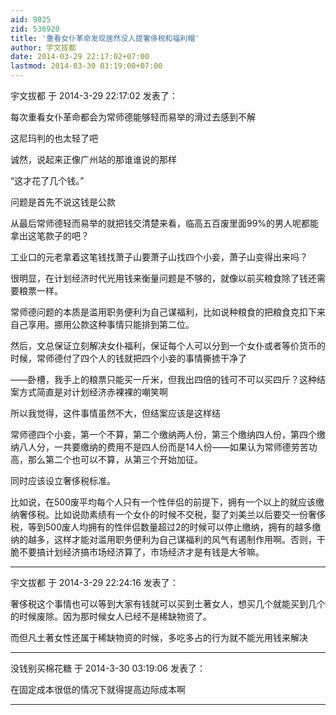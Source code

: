 ```yaml
---
aid: 9025
zid: 536920
title: '重看女仆革命发现居然没人提奢侈税和福利帽'
author: 宇文拔都
date: 2014-03-29 22:17:02+07:00
lastmod: 2014-03-30 03:19:00+07:00
---
```


宇文拔都 于 2014-3-29 22:17:02 发表了：

每次重看女仆革命都会为常师德能够轻而易举的滑过去感到不解

这尼玛判的也太轻了吧

诚然，说起来正像广州站的那谁谁说的那样

“这才花了几个钱。”

问题是首先不说这钱是公款

从最后常师德轻而易举的就把钱交清楚来看，临高五百废里面99%的男人呢都能拿出这笔款子的吧？

工业口的元老拿着这笔钱找萧子山要萧子山找四个小妾，萧子山变得出来吗？

很明显，在计划经济时代光用钱来衡量问题是不够的，就像以前买粮食除了钱还需要粮票一样。

常师德问题的本质是滥用职务便利为自己谋福利，比如说种粮食的把粮食克扣下来自己享用。挪用公款这种事情只能排到第二位。

然后，文总保证立刻解决女仆福利，保证每个人可以分到一个女仆或者等价货币的时候，常师德付了四个人的钱就把四个小妾的事情撕掳干净了

——卧槽，我手上的粮票只能买一斤米，但我出四倍的钱可不可以买四斤？这种结案方式简直是对计划经济赤裸裸的嘲笑啊

所以我觉得，这件事情虽然不大，但结案应该是这样结

常师德四个小妾，第一个不算，第二个缴纳两人份，第三个缴纳四人份，第四个缴纳八人分，一共要缴纳的费用不是四人份而是14人份——如果认为常师德劳苦功高，那么第二个也可以不算，从第三个开始加征。

同时应该设立奢侈税标准。

比如说，在500废平均每个人只有一个性伴侣的前提下，拥有一个以上的就应该缴纳奢侈税。比如说勋素绩有一个女仆的时候不交税，娶了刘美兰以后要交一份奢侈税，等到500废人均拥有的性伴侣数量超过2的时候可以停止缴纳，拥有的越多缴纳的越多，这样才能对滥用职务便利为自己谋福利的风气有遏制作用啊。否则，干脆不要搞计划经济搞市场经济算了，市场经济才是有钱是大爷嘛。

---------

宇文拔都 于 2014-3-29 22:24:16 发表了：

奢侈税这个事情也可以等到大家有钱就可以买到土著女人，想买几个就能买到几个的时候废除。因为那时候女人已经不是稀缺物资了。

而但凡土著女性还属于稀缺物资的时候，多吃多占的行为就不能光用钱来解决

---------

没钱别买棉花糖 于 2014-3-30 03:19:06 发表了：

在固定成本很低的情况下就得提高边际成本啊

---------


